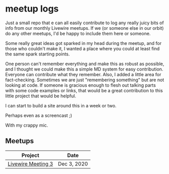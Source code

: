 # meetup logs
Just a small repo that e can all easily contribute to log any really juicy bits of info from our monthly Livewire meetups. If we (or someone else in our orbit) do any other meetups, I'd be happy to include them here or someone. 

Some really great ideas got sparked in my head during the meetup, and for those who couldn't make it, I wanted a place where you could at least find the same spark starting points.

One person can't remember everything and make this as robust as possible, and I thought we could make this a simple MD system for easy contribution. Everyone can contribute what they remember. Also, I added a little area for fact-checking. Sometimes we are just "remembering something" but are not looking at code. If someone is gracious enough to flesh out talking parts with some code examples or links, that would be a great contribution to this little project that would be helpful.

 I can start to build a site around this in a week or two. 
 
 Perhaps even as a screencast ;) 
 
 With my crappy mic.
 
 
 ## Meetups
 
| Project | Date |
| -- | -- |
| [Livewire Meeting 3](https://github.com/roni-estein/meetups/blob/main/livewire-meetup-dec-3-2020.md) | Dec 3, 2020 |
 
 